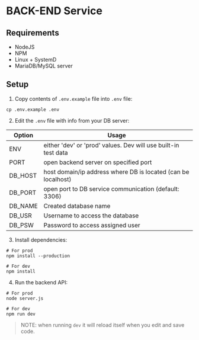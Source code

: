 # BACK-END Service

## Requirements

- NodeJS
- NPM
- Linux + SystemD
- MariaDB/MySQL server

## Setup

1. Copy contents of `.env.example` file into `.env` file:

```shell
cp .env.example .env
```

2. Edit the `.env` file with info from your DB server:

| Option  |                              Usage                             |
|---------|----------------------------------------------------------------|
| ENV     | either 'dev' or 'prod' values. Dev will use built-in test data |
| PORT    | open backend server on specified port                          |
| DB_HOST | host domain/ip address where DB is located (can be localhost)  |
| DB_PORT | open port to DB service communication (default: 3306)          |
| DB_NAME | Created database name                                          |
| DB_USR  | Username to access the database                                |
| DB_PSW  | Password to access assigned user                               |

3. Install dependencies:

```shell
# For prod
npm install --production

# For dev
npm install
```

4. Run the backend API:

```shell
# For prod
node server.js

# For dev
npm run dev
```

> NOTE: when running `dev` it will reload itself when you edit and save code.

